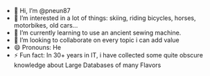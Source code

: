 - 👋 Hi, I’m @pneun87
- 👀 I’m interested in a lot of things: skiing, riding bicycles, horses, motorbikes, old cars...
- 🌱 I’m currently learning to use an ancient sewing machine.
- 💞️ I’m looking to collaborate on every topic i can add value
- 😄 Pronouns: He
- ⚡ Fun fact: In 30+ years in IT, i have collected some quite obscure knowledge about Large Databases of many Flavors

<!---
pneun87/pneun87 is a ✨ special ✨ repository because its `README.md` (this file) appears on your GitHub profile.
You can click the Preview link to take a look at your changes.
--->
